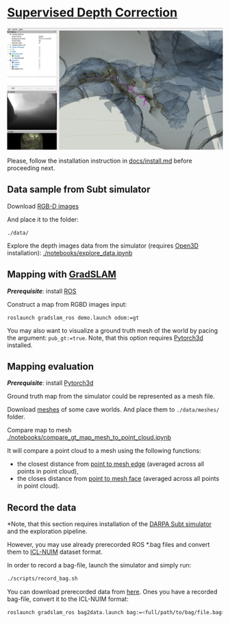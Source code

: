 # [Supervised Depth Correction](https://docs.google.com/document/d/17J_ckwe_O4rgceCp6kVXL7DN4urH3mCqgWJ3b4MlOI4/edit?usp=sharing)

[![mapping_gradslam](imgs/demo.png)](https://drive.google.com/file/d/1Dq5OAXP0lUvGvO_78CFOkJMAs1wdt622/view?usp=sharing)

Please, follow the installation instruction in
[docs/install.md](https://github.com/RuslanAgishev/supervised_depth_correction/blob/main/docs/install.md)
before proceeding next.


## Data sample from Subt simulator

Download [RGB-D images](https://drive.google.com/drive/folders/1GuZr6nvmH1_-31vtszih9-CQowisk0VD?usp=sharing)

And place it to the folder:
```
./data/
```

Explore the depth images data from the simulator (requires
[Open3D](https://github.com/isl-org/Open3D)
installation):
[./notebooks/explore_data.ipynb](https://github.com/RuslanAgishev/supervised_depth_correction/blob/master/notebooks/explore_data.ipynb)


## Mapping with [GradSLAM](https://github.com/gradslam/gradslam)

***Prerequisite***: install [ROS](https://www.ros.org/)

Construct a map from RGBD images input:
```
roslaunch gradslam_ros demo.launch odom:=gt
```

You may also want to visualize a ground truth mesh of the world by pacing the argument:
```pub_gt:=true```.
Note, that this option requires
[Pytorch3d](https://github.com/facebookresearch/pytorch3d)
installed.


## Mapping evaluation

***Prerequisite***: install [Pytorch3d](https://github.com/facebookresearch/pytorch3d/blob/master/INSTALL.md)

Ground truth map from the simulator could be represented as a mesh file.

Download
[meshes](https://drive.google.com/drive/folders/1eB8sJmN4EknR7cjrke248aRFPaif8srg?usp=sharing)
of some cave worlds.
And place them to `./data/meshes/` folder.

Compare map to mesh
[./notebooks/compare_gt_map_mesh_to_point_cloud.ipynb](https://github.com/RuslanAgishev/supervised_depth_correction/blob/main/notebooks/compare_gt_map_mesh_to_point_cloud.ipynb)

It will compare a point cloud to a mesh using the following functions:
- the closest distance from
[point to mesh edge](https://pytorch3d.readthedocs.io/en/latest/modules/loss.html#pytorch3d.loss.point_mesh_edge_distance)
(averaged across all points in point cloud),
- the closes distance from
[point to mesh face](https://pytorch3d.readthedocs.io/en/latest/modules/loss.html#pytorch3d.loss.point_mesh_face_distance)
(averaged across all points in point cloud).


## Record the data

*Note, that this section requires installation of the
[DARPA Subt simulator](https://github.com/osrf/subt)
and the exploration pipeline.

However, you may use already prerecorded ROS *.bag files and convert them
to [ICL-NUIM](https://www.doc.ic.ac.uk/~ahanda/VaFRIC/iclnuim.html)
dataset format.

In order to record a bag-file, launch the simulator and simply run:
```bash
./scripts/record_bag.sh
```

You can download prerecorded data from
[here](https://drive.google.com/drive/folders/1GuZr6nvmH1_-31vtszih9-CQowisk0VD?usp=sharing).
Ones you have a recorded bag-file, convert it to the ICL-NUIM format:
```bash
roslaunch gradslam_ros bag2data.launch bag:=<full/path/to/bag/file.bag>
```
